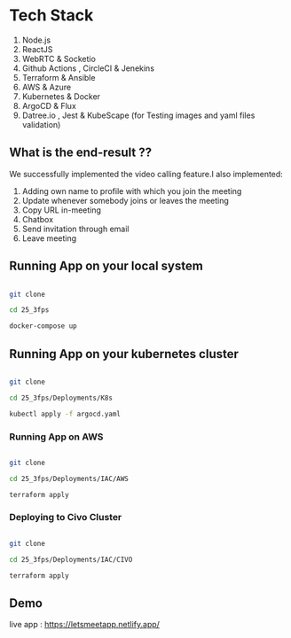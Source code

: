 # Tech Stack

1.  Node.js
2.  ReactJS
3.  WebRTC & Socketio
4.  Github Actions , CircleCI & Jenekins
5.  Terraform & Ansible
6.  AWS & Azure
7.  Kubernetes & Docker
8.  ArgoCD & Flux
9.  Datree.io , Jest & KubeScape (for Testing images and yaml files validation)

## What is the end-result ??

We successfully implemented the video calling feature.I also implemented:

1. Adding own name to profile with which you join the meeting
2. Update whenever somebody joins or leaves the meeting
3. Copy URL in-meeting
4. Chatbox
5. Send invitation through email
6. Leave meeting

## Running App on your local system

```bash

git clone

cd 25_3fps

docker-compose up

```

## Running App on your kubernetes cluster

```bash

git clone

cd 25_3fps/Deployments/K8s

kubectl apply -f argocd.yaml

```

### Running App on AWS

```bash

git clone

cd 25_3fps/Deployments/IAC/AWS

terraform apply

```

### Deploying to Civo Cluster

```bash

git clone

cd 25_3fps/Deployments/IAC/CIVO

terraform apply

```

## Demo

live app : https://letsmeetapp.netlify.app/
